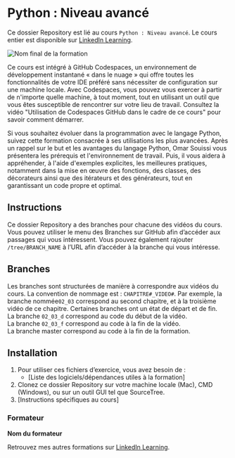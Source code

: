 # Python : Niveau avancé

Ce dossier Repository est lié au cours `Python : Niveau avancé`. Le cours entier est disponible sur [LinkedIn Learning][lil-course-url].

![Nom final de la formation][lil-thumbnail-url] 

Ce cours est intégré à GitHub Codespaces, un environnement de développement instantané « dans le nuage » qui offre toutes les fonctionnalités de votre IDE préféré sans nécessiter de configuration sur une machine locale. Avec Codespaces, vous pouvez vous exercer à partir de n'importe quelle machine, à tout moment, tout en utilisant un outil que vous êtes susceptible de rencontrer sur votre lieu de travail. Consultez la vidéo "Utilisation de Codespaces GitHub dans le cadre de ce cours" pour savoir comment démarrer.    

Si vous souhaitez évoluer dans la programmation avec le langage Python, suivez cette formation consacrée à ses utilisations les plus avancées. Après un rappel sur le but et les avantages du langage Python, Omar Souissi vous présentera les prérequis et l'environnement de travail. Puis, il vous aidera à appréhender, à l'aide d'exemples explicites, les meilleures pratiques, notamment dans la mise en œuvre des fonctions, des classes, des décorateurs ainsi que des itérateurs et des générateurs, tout en garantissant un code propre et optimal.

## Instructions

Ce dossier Repository a des branches pour chacune des vidéos du cours. Vous pouvez utiliser le menu des Branches sur GitHub afin d’accéder aux passages qui vous intéressent. Vous pouvez également rajouter `/tree/BRANCH_NAME` à l’URL afin d’accéder à la branche qui vous intéresse. 

## Branches

Les branches sont structurées de manière à correspondre aux vidéos du cours. La convention de nommage est : `CHAPITRE#_VIDEO#`. Par exemple, la branche nommée`02_03` correspond au second chapitre, et à la troisième vidéo de ce chapitre. Certaines branches ont un état de départ et de fin.  
La branche `02_03_d` correspond au code du début de la vidéo.  
La branche `02_03_f` correspond au code à la fin de la vidéo.  
La branche master correspond au code à la fin de la formation. 

## Installation

1. Pour utiliser ces fichiers d’exercice, vous avez besoin de : 
   - [Liste des logiciels/dépendances utiles à la formation] 
2. Clonez ce dossier Repository sur votre machine locale (Mac), CMD (Windows), ou sur un outil GUI tel que SourceTree. 
3. [Instructions spécifiques au cours] 


### Formateur

**Nom du formateur** 

 Retrouvez mes autres formations sur [LinkedIn Learning][lil-URL-trainer].

[0]: # (Replace these placeholder URLs with actual course URLs)
[lil-course-url]: https://www.linkedin.com/learning/python-niveau-avance
[lil-thumbnail-url]: https://media.licdn.com/dms/image/v2/D4D0DAQFw-q95lzLR3g/learning-public-crop_675_1200/learning-public-crop_675_1200/0/1725449804198?e=2147483647&v=beta&t=6SEKKNQX14TDLJF6QOTO3N5O7TNy2fJHjSjfVVUjjJg
[lil-URL-trainer]: https://www.linkedin.com/learning/instructors/omar-souissi

[1]: # (End of FR-Instruction ###############################################################################################)

